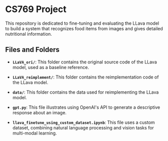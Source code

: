 # CS769 Project

This repository is dedicated to fine-tuning and evaluating the LLava model to build a system that recognizes food items from images and gives detailed nutritional information.

## Files and Folders

- **`LLaVA_ori/`**: This folder contains the original source code of the LLava model, used as a baseline reference.

- **`LLaVA_reimplement/`**: This folder contains the reimplementation code of the LLava model.

- **`data/`**: This folder contains the data used for reimplementing the LLava model.

- **`gpt.py`**: This file illustrates using OpenAI's API to generate a descriptive response about an image.

- **`llava_finetune_using_custom_dataset.ipynb`**: This file uses a custom dataset, combining natural language processing and vision tasks for multi-modal learning.
